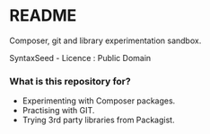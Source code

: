 # README #

Composer, git and library experimentation sandbox.

SyntaxSeed - Licence : Public Domain

### What is this repository for? ###

* Experimenting with Composer packages.
* Practising with GIT.
* Trying 3rd party libraries from Packagist.

